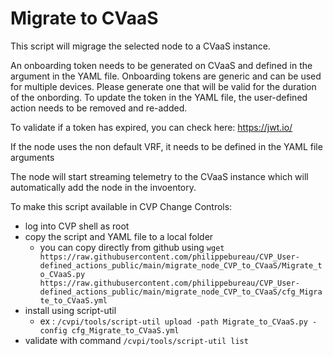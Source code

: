 # Migrate to CVaaS

This script will migrage the selected node to a CVaaS instance.

An onboarding token needs to be generated on CVaaS and defined in the argument in the YAML file.  Onboarding tokens are generic and can be used for multiple devices.  Please generate one that will be valid for the duration of the onbording.  To update the token in the YAML file, the user-defined action needs to be removed and re-added.

To validate if a token has expired, you can check here: https://jwt.io/

If the node uses the non default VRF, it needs to be defined in the YAML file arguments

The node will start streaming telemetry to the CVaaS instance which will automatically add the node in the invoentory.

To make this script available in CVP Change Controls:

* log into CVP shell as root
* copy the script and YAML file to a local folder 
    * you can copy directly from github using `wget https://raw.githubusercontent.com/philippebureau/CVP_User-defined_actions_public/main/migrate_node_CVP_to_CVaaS/Migrate_to_CVaaS.py https://raw.githubusercontent.com/philippebureau/CVP_User-defined_actions_public/main/migrate_node_CVP_to_CVaaS/cfg_Migrate_to_CVaaS.yml`
* install using script-util 
    * ex : `/cvpi/tools/script-util upload -path Migrate_to_CVaaS.py -config cfg_Migrate_to_CVaaS.yml`
* validate with command `/cvpi/tools/script-util list`